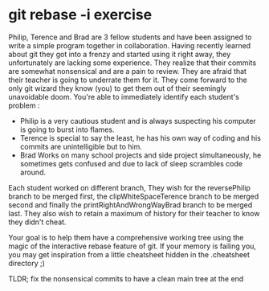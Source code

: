 # git rebase -i exercise

Philip, Terence and Brad are 3 fellow students and have been assigned to write a simple program together in collaboration.
Having recently learned about git they got into a frenzy and started using it right away, they unfortunately are lacking some experience.
They realize that their commits are somewhat nonsensical and are a pain to review. They are afraid that their teacher is going to underrate them for it.
They come forward to the only git wizard they know (you) to get them out of their seemingly unavoidable doom.
You're able to immediately identify each student's problem : 
- Philip is a very cautious student and is always suspecting his computer is going to burst into flames.
- Terence is special to say the least, he has his own way of coding and his commits are unintelligible but to him.
- Brad Works on many school projects and side project simultaneously, he sometimes gets confused and due to lack of sleep scrambles code around.

Each student worked on different branch, They wish for the reversePhilip branch to be merged first, the clipWhiteSpaceTerence branch to be merged second and finally the printRightAndWrongWayBrad branch to be merged last. They also wish to retain a maximum of history for their teacher to know they didn't cheat.

Your goal is to help them have a comprehensive working tree using the magic of the interactive rebase feature of git.
If your memory is failing you, you may get inspiration from a little cheatsheet hidden in the .cheatsheet directory ;)

TLDR; fix the nonsensical commits to have a clean main tree at the end

